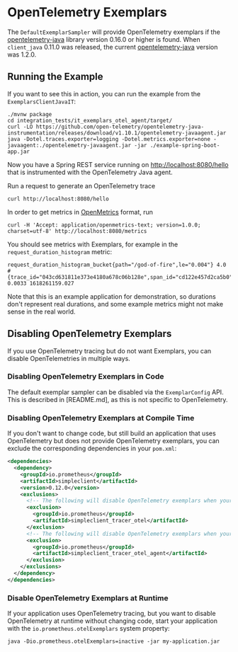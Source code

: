 # OpenTelemetry Exemplars

The `DefaultExemplarSampler` will provide OpenTelemetry exemplars if the [opentelemetry-java](https://github.com/open-telemetry/opentelemetry-java) library version 0.16.0 or higher is found. When `client_java` 0.11.0 was released, the current [opentelemetry-java](https://github.com/open-telemetry/opentelemetry-java) version was 1.2.0.

## Running the Example

If you want to see this in action, you can run the example from the `ExemplarsClientJavaIT`:

```
./mvnw package
cd integration_tests/it_exemplars_otel_agent/target/
curl -LO https://github.com/open-telemetry/opentelemetry-java-instrumentation/releases/download/v1.10.1/opentelemetry-javaagent.jar
java -Dotel.traces.exporter=logging -Dotel.metrics.exporter=none -javaagent:./opentelemetry-javaagent.jar -jar ./example-spring-boot-app.jar
```

Now you have a Spring REST service running on [http://localhost:8080/hello](http://localhost:8080/hello) that is instrumented with the OpenTelemetry Java agent.

Run a request to generate an OpenTelemetry trace

```
curl http://localhost:8080/hello
```

In order to get metrics in [OpenMetrics](http://openmetrics.io) format, run

```
curl -H 'Accept: application/openmetrics-text; version=1.0.0; charset=utf-8' http://localhost:8080/metrics
```

You should see metrics with Exemplars, for example in the `request_duration_histogram` metric:

```
request_duration_histogram_bucket{path="/god-of-fire",le="0.004"} 4.0 # {trace_id="043cd631811e373e4180a678c06b128e",span_id="cd122e457d2ca5b0"} 0.0033 1618261159.027
```

Note that this is an example application for demonstration, so durations don't represent real durations, and some example metrics might not make sense in the real world.

## Disabling OpenTelemetry Exemplars

If you use OpenTelemetry tracing but do not want Exemplars, you can disable OpenTelemetries in multiple ways.

### Disabling OpenTelemetry Exemplars in Code

The default exemplar sampler can be disabled via the `ExemplarConfig` API. This is described in [README.md], as this is not specific to OpenTelemetry.

### Disabling OpenTelemetry Exemplars at Compile Time

If you don't want to change code, but still build an application that uses OpenTelemetry but does not provide OpenTelemetry exemplars,
you can exclude the corresponding dependencies in your `pom.xml`:

```xml
<dependencies>
  <dependency>
    <groupId>io.prometheus</groupId>
    <artifactId>simpleclient</artifactId>
    <version>0.12.0</version>
    <exclusions>
      <!-- The following will disable OpenTelemetry exemplars when your application uses the OpenTelemetry API directly -->
      <exclusion>
        <groupId>io.prometheus</groupId>
        <artifactId>simpleclient_tracer_otel</artifactId>
      </exclusion>
      <!-- The following will disable OpenTelemetry exemplars when your application uses the OpenTelemetry Java agent -->
      <exclusion>
        <groupId>io.prometheus</groupId>
        <artifactId>simpleclient_tracer_otel_agent</artifactId>
      </exclusion>
    </exclusions>
  </dependency>
</dependencies>
```

### Disable OpenTelemetry Exemplars at Runtime

If your application uses OpenTelemetry tracing, but you want to disable OpenTelemetry at runtime without changing code,
start your application with the `io.prometheus.otelExemplars` system property:

```
java -Dio.prometheus.otelExemplars=inactive -jar my-application.jar
```
